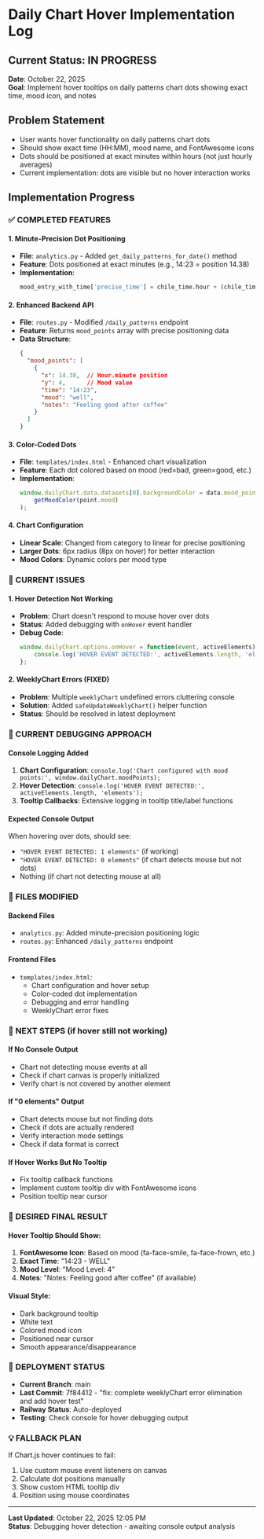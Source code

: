 # Daily Chart Hover Implementation Log

## Current Status: IN PROGRESS
**Date**: October 22, 2025  
**Goal**: Implement hover tooltips on daily patterns chart dots showing exact time, mood icon, and notes

## Problem Statement
- User wants hover functionality on daily patterns chart dots
- Should show exact time (HH:MM), mood name, and FontAwesome icons
- Dots should be positioned at exact minutes within hours (not just hourly averages)
- Current implementation: dots are visible but no hover interaction works

## Implementation Progress

### ✅ COMPLETED FEATURES

#### 1. Minute-Precision Dot Positioning
- **File**: `analytics.py` - Added `get_daily_patterns_for_date()` method
- **Feature**: Dots positioned at exact minutes (e.g., 14:23 = position 14.38)
- **Implementation**: 
  ```python
  mood_entry_with_time['precise_time'] = chile_time.hour + (chile_time.minute / 60.0)
  ```

#### 2. Enhanced Backend API
- **File**: `routes.py` - Modified `/daily_patterns` endpoint
- **Feature**: Returns `mood_points` array with precise positioning data
- **Data Structure**:
  ```json
  {
    "mood_points": [
      {
        "x": 14.38,  // Hour.minute position
        "y": 4,      // Mood value
        "time": "14:23",
        "mood": "well",
        "notes": "Feeling good after coffee"
      }
    ]
  }
  ```

#### 3. Color-Coded Dots
- **File**: `templates/index.html` - Enhanced chart visualization
- **Feature**: Each dot colored based on mood (red=bad, green=good, etc.)
- **Implementation**: 
  ```javascript
  window.dailyChart.data.datasets[0].backgroundColor = data.mood_points.map(point => 
      getMoodColor(point.mood)
  );
  ```

#### 4. Chart Configuration
- **Linear Scale**: Changed from category to linear for precise positioning
- **Larger Dots**: 6px radius (8px on hover) for better interaction
- **Mood Colors**: Dynamic colors per mood type

### 🔧 CURRENT ISSUES

#### 1. Hover Detection Not Working
- **Problem**: Chart doesn't respond to mouse hover over dots
- **Status**: Added debugging with `onHover` event handler
- **Debug Code**: 
  ```javascript
  window.dailyChart.options.onHover = function(event, activeElements) {
      console.log('HOVER EVENT DETECTED:', activeElements.length, 'elements');
  };
  ```

#### 2. WeeklyChart Errors (FIXED)
- **Problem**: Multiple `weeklyChart` undefined errors cluttering console
- **Solution**: Added `safeUpdateWeeklyChart()` helper function
- **Status**: Should be resolved in latest deployment

### 🎯 CURRENT DEBUGGING APPROACH

#### Console Logging Added
1. **Chart Configuration**: `console.log('Chart configured with mood points:', window.dailyChart.moodPoints);`
2. **Hover Detection**: `console.log('HOVER EVENT DETECTED:', activeElements.length, 'elements');`
3. **Tooltip Callbacks**: Extensive logging in tooltip title/label functions

#### Expected Console Output
When hovering over dots, should see:
- `"HOVER EVENT DETECTED: 1 elements"` (if working)
- `"HOVER EVENT DETECTED: 0 elements"` (if chart detects mouse but not dots)
- Nothing (if chart not detecting mouse at all)

### 📁 FILES MODIFIED

#### Backend Files
- `analytics.py`: Added minute-precision positioning logic
- `routes.py`: Enhanced `/daily_patterns` endpoint

#### Frontend Files  
- `templates/index.html`: 
  - Chart configuration and hover setup
  - Color-coded dot implementation
  - Debugging and error handling
  - WeeklyChart error fixes

### 🔄 NEXT STEPS (if hover still not working)

#### If No Console Output
- Chart not detecting mouse events at all
- Check if chart canvas is properly initialized
- Verify chart is not covered by another element

#### If "0 elements" Output
- Chart detects mouse but not finding dots
- Check if dots are actually rendered
- Verify interaction mode settings
- Check if data format is correct

#### If Hover Works But No Tooltip
- Fix tooltip callback functions
- Implement custom tooltip div with FontAwesome icons
- Position tooltip near cursor

### 🎨 DESIRED FINAL RESULT

#### Hover Tooltip Should Show:
1. **FontAwesome Icon**: Based on mood (fa-face-smile, fa-face-frown, etc.)
2. **Exact Time**: "14:23 - WELL" 
3. **Mood Level**: "Mood Level: 4"
4. **Notes**: "Notes: Feeling good after coffee" (if available)

#### Visual Style:
- Dark background tooltip
- White text
- Colored mood icon
- Positioned near cursor
- Smooth appearance/disappearance

### 🚀 DEPLOYMENT STATUS
- **Current Branch**: main
- **Last Commit**: 7f84412 - "fix: complete weeklyChart error elimination and add hover test"
- **Railway Status**: Auto-deployed
- **Testing**: Check console for hover debugging output

### 💡 FALLBACK PLAN
If Chart.js hover continues to fail:
1. Use custom mouse event listeners on canvas
2. Calculate dot positions manually
3. Show custom HTML tooltip div
4. Position using mouse coordinates

---
**Last Updated**: October 22, 2025 12:05 PM  
**Status**: Debugging hover detection - awaiting console output analysis
